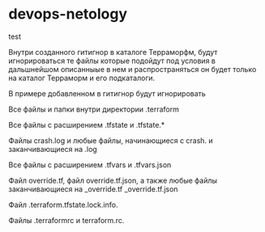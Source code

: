# devops-netology
test

Внутри созданного гитигнор в каталоге Терраморфм, будут игнорироваться те файлы которые подойдут под условия в дальшнейшом описанныые в нем и распространяться он будет только на каталог Терраморм и его подкаталоги.

В примере добавленном в гитигнор будут игнорировать

Все файлы и папки внутри директории .terraform

Все файлы с расширением .tfstate и .tfstate.*

Файлы crash.log и любые файлы, начинающиеся с crash. и заканчивающиеся на .log

Все файлы с расширением .tfvars и .tfvars.json

Файл override.tf, файл override.tf.json, а также любые файлы заканчивающиеся на _override.tf
_override.tf.json

Файл .terraform.tfstate.lock.info.

Файлы .terraformrc и terraform.rc.
